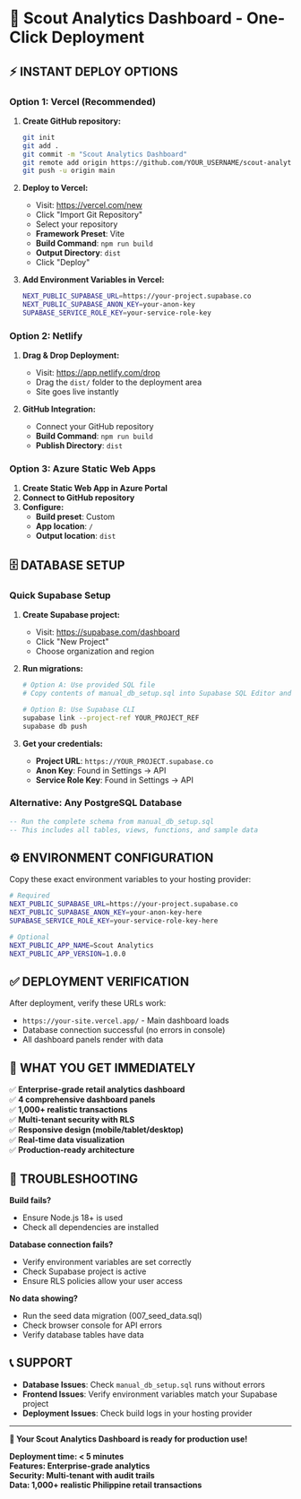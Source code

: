 # 🚀 Scout Analytics Dashboard - One-Click Deployment

## ⚡ **INSTANT DEPLOY OPTIONS**

### **Option 1: Vercel (Recommended)**
1. **Create GitHub repository:**
   ```bash
   git init
   git add .
   git commit -m "Scout Analytics Dashboard"
   git remote add origin https://github.com/YOUR_USERNAME/scout-analytics.git
   git push -u origin main
   ```

2. **Deploy to Vercel:**
   - Visit: https://vercel.com/new
   - Click "Import Git Repository"
   - Select your repository
   - **Framework Preset**: Vite
   - **Build Command**: `npm run build`
   - **Output Directory**: `dist`
   - Click "Deploy"

3. **Add Environment Variables in Vercel:**
   ```bash
   NEXT_PUBLIC_SUPABASE_URL=https://your-project.supabase.co
   NEXT_PUBLIC_SUPABASE_ANON_KEY=your-anon-key
   SUPABASE_SERVICE_ROLE_KEY=your-service-role-key
   ```

### **Option 2: Netlify**
1. **Drag & Drop Deployment:**
   - Visit: https://app.netlify.com/drop
   - Drag the `dist/` folder to the deployment area
   - Site goes live instantly

2. **GitHub Integration:**
   - Connect your GitHub repository
   - **Build Command**: `npm run build`
   - **Publish Directory**: `dist`

### **Option 3: Azure Static Web Apps**
1. **Create Static Web App in Azure Portal**
2. **Connect to GitHub repository**
3. **Configure:**
   - **Build preset**: Custom
   - **App location**: `/`
   - **Output location**: `dist`

## 🗄️ **DATABASE SETUP**

### **Quick Supabase Setup**
1. **Create Supabase project:**
   - Visit: https://supabase.com/dashboard
   - Click "New Project"
   - Choose organization and region

2. **Run migrations:**
   ```bash
   # Option A: Use provided SQL file
   # Copy contents of manual_db_setup.sql into Supabase SQL Editor and run
   
   # Option B: Use Supabase CLI
   supabase link --project-ref YOUR_PROJECT_REF
   supabase db push
   ```

3. **Get your credentials:**
   - **Project URL**: `https://YOUR_PROJECT.supabase.co`
   - **Anon Key**: Found in Settings → API
   - **Service Role Key**: Found in Settings → API

### **Alternative: Any PostgreSQL Database**
```sql
-- Run the complete schema from manual_db_setup.sql
-- This includes all tables, views, functions, and sample data
```

## ⚙️ **ENVIRONMENT CONFIGURATION**

Copy these exact environment variables to your hosting provider:

```bash
# Required
NEXT_PUBLIC_SUPABASE_URL=https://your-project.supabase.co
NEXT_PUBLIC_SUPABASE_ANON_KEY=your-anon-key-here
SUPABASE_SERVICE_ROLE_KEY=your-service-role-key-here

# Optional
NEXT_PUBLIC_APP_NAME=Scout Analytics
NEXT_PUBLIC_APP_VERSION=1.0.0
```

## ✅ **DEPLOYMENT VERIFICATION**

After deployment, verify these URLs work:
- `https://your-site.vercel.app/` - Main dashboard loads
- Database connection successful (no errors in console)
- All dashboard panels render with data

## 🎯 **WHAT YOU GET IMMEDIATELY**

✅ **Enterprise-grade retail analytics dashboard**  
✅ **4 comprehensive dashboard panels**  
✅ **1,000+ realistic transactions**  
✅ **Multi-tenant security with RLS**  
✅ **Responsive design (mobile/tablet/desktop)**  
✅ **Real-time data visualization**  
✅ **Production-ready architecture**  

## 🔧 **TROUBLESHOOTING**

**Build fails?**
- Ensure Node.js 18+ is used
- Check all dependencies are installed

**Database connection fails?**
- Verify environment variables are set correctly
- Check Supabase project is active
- Ensure RLS policies allow your user access

**No data showing?**
- Run the seed data migration (007_seed_data.sql)
- Check browser console for API errors
- Verify database tables have data

## 📞 **SUPPORT**

- **Database Issues**: Check `manual_db_setup.sql` runs without errors
- **Frontend Issues**: Verify environment variables match your Supabase project
- **Deployment Issues**: Check build logs in your hosting provider

---

**🎉 Your Scout Analytics Dashboard is ready for production use!**

**Deployment time: < 5 minutes**  
**Features: Enterprise-grade analytics**  
**Security: Multi-tenant with audit trails**  
**Data: 1,000+ realistic Philippine retail transactions**